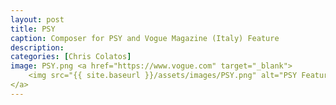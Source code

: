 ```yaml
---
layout: post
title: PSY
caption: Composer for PSY and Vogue Magazine (Italy) Feature
description:
categories: [Chris Colatos]
image: PSY.png <a href="https://www.vogue.com" target="_blank">
    <img src="{{ site.baseurl }}/assets/images/PSY.png" alt="PSY Feature">
</a>
---
```

